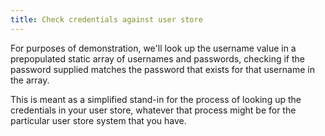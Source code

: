 ```yaml
---
title: Check credentials against user store
---
```


For purposes of demonstration, we'll look up the username value in a prepopulated static array of usernames and passwords, checking if the password supplied matches the password that exists for that username in the array.

This is meant as a simplified stand-in for the process of looking up the credentials in your user store, whatever that process might be for the particular user store system that you have.

<StackSelector snippet="check-against-user-store"/>

<NextSectionLink/>
